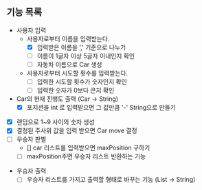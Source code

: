 ## 기능 목록
- 사용자 입력
  - 사용자로부터 이름을 입력받는다.
    - [x] 입력받은 이름을 ',' 기준으로 나누기
    - [ ] 이름이 1글자 이상 5글자 이내인지 확인
    - [ ] 자동차 이름으로 Car 생성
  - 사용자로부터 시도할 횟수를 입력받는다.
    - [ ] 입력한 시도할 횟수가 숫자인지 확인
    - [ ] 입력한 숫자가 0보다 큰지 확인
  
- Car의 현재 진행도 출력 (Car -> String)
  - [x] 포지션을 int 로 입력받으면 그 값만큼 '-' String으로 만들기
- [x] 랜덤으로 1~9 사이의 숫자 생성
- [x] 결정된 주사위 값을 입력 받으면 Car move 결정
- [ ] 우승자 판별
    - [] car 리스트를 입력받으면 maxPosition 구하기
    - [ ] maxPosition주면 우승자 리스트 반환하는 기능
- 우승자 출력
  - [ ] 우승자 리스트를 가지고 출력할 형태로 바꾸는 기능 (List<Car> -> String)
